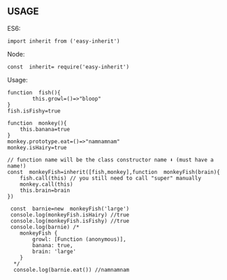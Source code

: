## USAGE
ES6:


    import inherit from ('easy-inherit')
        
        

Node:

  

    const  inherit= require('easy-inherit')


Usage:

    function  fish(){
  		    this.growl=()=>"bloop"
  	}
  	fish.isFishy=true
  	    
  	function  monkey(){
  		this.banana=true
  	}
  	monkey.prototype.eat=()=>"namnamnam"
  	monkey.isHairy=true
     
  	// function name will be the class constructor name ⬇️ (must have a name!)
  	const  monkeyFish=inherit([fish,monkey],function  monkeyFish(brain){
        fish.call(this) // you still need to call "super" manually
        monkey.call(this)
	  	this.brain=brain
  	})
    
     const  barnie=new  monkeyFish('large')
     console.log(monkeyFish.isHairy) //true
     console.log(monkeyFish.isFishy) //true
     console.log(barnie) /*
  	    monkeyFish {
  		    growl: [Function (anonymous)],
  		    banana: true,
  		    brain: 'large'
  	    }
      */
      console.log(barnie.eat()) //namnamnam
